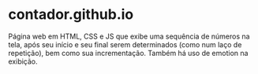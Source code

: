 # contador.github.io
Página web em HTML, CSS e JS que exibe uma sequência de números na tela, após seu início e seu final serem determinados (como num laço de repetição), bem como sua incrementação. Também há uso de emotion na exibição.
